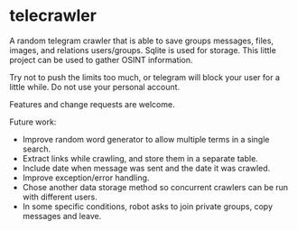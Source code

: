 # telecrawler
A random telegram crawler that is able to save groups messages, files, images, and relations users/groups. Sqlite is used for storage. This little project can be used to gather OSINT information.

Try not to push the limits too much, or telegram will block your user for a little while. Do not use your personal account.

Features and change requests are welcome.

Future work:
* Improve random word generator to allow multiple terms in a single search.
* Extract links while crawling, and store them in a separate table.
* Include date when message was sent and the date it was crawled.
* Improve exception/error handling.
* Chose another data storage method so concurrent crawlers can be run with different users.
* In some specific conditions, robot asks to join private groups, copy messages and leave.
